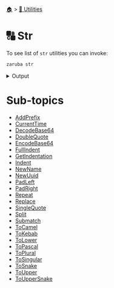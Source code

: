 <!--startTocHeader-->
[🏠](../../README.md) > [🔧 Utilities](../README.md)
# 🔠 Str
<!--endTocHeader-->

To see list of `str` utilities you can invoke:

<!--startCode-->
```bash
zaruba str
```
 
<details>
<summary>Output</summary>
 
```````
String manipulation utilities

Usage:
  zaruba str [command]

Available Commands:
  addPrefix      Add prefix to string or do nothing if string already has that prefix
  currentTime    Print current time
  decodeBase64   Decode base64 a string
  doubleQuote    Double quote string
  encodeBase64   Encode base64 a string
  fullIndent     indent multi-line string, include first line
  getIndentation Get indentation of string
  indent         indent multi-line string, exclude first line
  newName        Generate new name
  newUuid        Generate new UUID string
  padLeft        fill from left
  padRight       fill from left
  repeat         Repeat string for repetition times
  replace        Replace string by jsonMapReplacement
  singleQuote    Single quote string
  split          Split string into a jsonList
  submatch       Return submatch matching the pattern
  toCamel        Turn string into camelCase
  toKebab        Turn string into kebab-case
  toLower        Turn string into lower case
  toPascal       Turn string into PascalCase
  toPlural       Turn string into PascalCase
  toSingular     Turn string into singular
  toSnake        Turn string into snake_case
  toTitle        Turn string into Title
  toUpper        Turn string into UPPER CASE
  toUpperSnake   Turn string into UPPER_SNAKE_CASE

Flags:
  -h, --help   help for str

Use "zaruba str [command] --help" for more information about a command.
```````
</details>
<!--endCode-->

<!--startTocSubTopic-->
# Sub-topics
* [AddPrefix](addprefix.md)
* [CurrentTime](currenttime.md)
* [DecodeBase64](decodebase64.md)
* [DoubleQuote](doublequote.md)
* [EncodeBase64](encodebase64.md)
* [FullIndent](fullindent.md)
* [GetIndentation](getindentation.md)
* [Indent](indent.md)
* [NewName](newname.md)
* [NewUuid](newuuid.md)
* [PadLeft](padleft.md)
* [PadRight](padright.md)
* [Repeat](repeat.md)
* [Replace](replace.md)
* [SingleQuote](singlequote.md)
* [Split](split.md)
* [Submatch](submatch.md)
* [ToCamel](tocamel.md)
* [ToKebab](tokebab.md)
* [ToLower](tolower.md)
* [ToPascal](topascal.md)
* [ToPlural](toplural.md)
* [ToSingular](tosingular.md)
* [ToSnake](tosnake.md)
* [ToUpper](toupper.md)
* [ToUpperSnake](touppersnake.md)
<!--endTocSubTopic-->